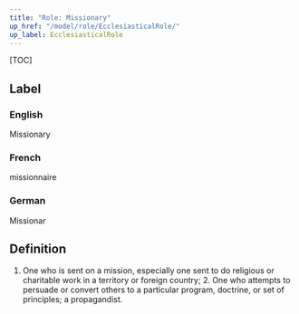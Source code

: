 ```yaml
---
title: "Role: Missionary"
up_href: "/model/role/EcclesiasticalRole/"
up_label: EcclesiasticalRole
---
```


[TOC]

## Label

### English
Missionary

### French
missionnaire

### German
Missionar

## Definition
1. One who is sent on a mission, especially one sent to do religious or charitable work in a territory or foreign country; 2. One who attempts to persuade or convert others to a particular program, doctrine, or set of principles; a propagandist.
